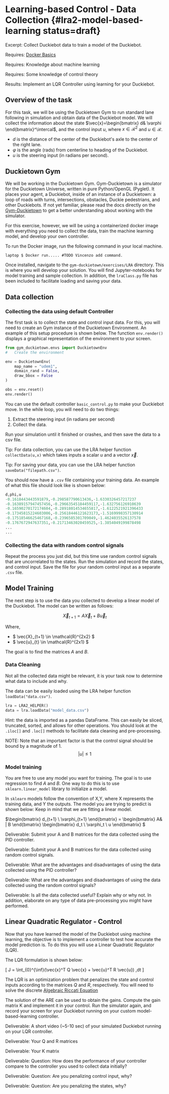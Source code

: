 # Learning-based Control - Data Collection {#lra2-model-based-learning status=draft}

Excerpt: Collect Duckiebot data to train a model of the Duckiebot.

<div class='requirements' markdown='1'>

  Requires: [Docker Basics](+duckietown-robotics-development#docker-basics)

  Requires: Knowledge about machine learning

  Requires: Some knowledge of control theory

  Results: Implement an LQR Controller using learning for your Duckiebot.

</div>

<minitoc/>

## Overview of the task

For this task, we will be using the Duckietown Gym to run standard lane following in simulation and obtain data of the Duckiebot model. We will collect the information about the state $\vec{x}=\begin{bmatrix} d& \varphi \end{bmatrix}^\intercal$, and the control input $u$, where $x \in \mathcal{R}^2$ and $u \in \mathcal{R}$.

  - $d$ is the distance of the center of the Duckiebot's axle to the center of the right lane.
  - $\varphi$ is the angle (rads) from centerline to heading of the Duckiebot.
  - $u$ is the steering input (in radians per second).


## Duckietown Gym

We will be working in the Duckietown Gym. Gym-Duckietown is a simulator for the Duckietown Universe, written in pure Python/OpenGL (Pyglet). It places your agent, a Duckiebot, inside of an instance of a Duckietown: a loop of roads with turns, intersections, obstacles, Duckie pedestrians, and other Duckiebots. If not yet familiar, please read the docs directly on the [Gym-Duckietown](https://github.com/duckietown/gym-duckietown) to get a better understanding about working with the simulator.

For this exercise, however, we will be using a containerized docker image with everything you need to collect the data, train the machine learning model, and develop your own controller.

To run the Docker image, run the following command in your local machine.

    laptop $ Docker run..... #TODO Vincenzo add command.

Once installed, navigate to the `gym-duckietown/exercises/LRA` directory. This is where you will develop your solution. You will find Jupyter-notebooks for model training and sample collection. In addition, the `lraClass.py` file has been included to facilitate loading and saving your data.

## Data collection

### Collecting the data using default Controller

The first task is to collect the state and control input data. For this, you will need to create an Gym instance of the Duckietown Environment. An example of this setup procedure is shown below. The function `env.render()` displays a graphical representation of the environment to your screen.  

```python
from gym_duckietown.envs import DuckietownEnv
#   Create the environment

env = DuckietownEnv(
    map_name = "udem1",
    domain_rand = False,
    draw_bbox = False
)

obs = env.reset()
env.render()
```

You can use the default controller `basic_control.py` to make your Duckiebot move. In the while loop, you will need to do two things:

1. Extract the steering input (in radians per second)
2. Collect the data.

Run your simulation until it finished or crashes, and then save the data to a csv file.

Tip: For data collection, you can use the LRA helper function `collectData(u,x)` which takes inputs a scalar $u$ and a vector $\vec{x}$.

Tip: For saving your data, you can use the LRA helper function `saveData("filepath.csv")`.

You should now have a `.csv` file containing your training data. An example of what this file should look like is shown below:

```python
d,phi,u
-0.1618443443591879,-0.298587790613436,-1.6330326457217237
-0.16389157947457456,-0.29663545184459117,-1.632756126910639
-0.16590270172174604,-0.28918014534655817,-1.6122521921396433
-0.17345815224603006,-0.25618446121623173,-1.5169998357130914
-0.17518546625467168,-0.2396585301709049,-1.4624035526137578
-0.1767672947637351,-0.21713463020459525,-1.3854049199878498
...
...
```

### Collecting the data with random control signals

Repeat the process you just did, but this time use random control signals that are uncorrelated to the states. Run the simulation and record the states, and control input.
Save the file for your random control input as a separate `.csv` file.


## Model Training

The next step is to use the data you collected to develop a linear model of the Duckiebot. The model can be written as follows:

$$ \vec{X}_{t+1} = A\vec{X}_t+B\vec{u}_t $$

Where,
* $ \vec{X}_{t+1} \in \mathcal{R}^{2x2} $
* $ \vec{u}_{t} \in \mathcal{R}^{2x1} $

The goal is to find the matrices $A$ and $B$.

### Data Cleaning

Not all the collected data might be relevant, it is your task now to determine what data to include and why.

The data can be easily loaded using the LRA helper function `loadData("data.csv")`.

```python
lra = LRA2_HELPER()
data = lra.loadData("model_data.csv")
```

Hint: the data is imported as a pandas DataFrame. This can easily be sliced, truncated, sorted, and allows for other operations. You should look at the `.iloc[]` and `.loc[]` methods to facilitate data cleaning and pre-processing.

NOTE: Note that an important factor is that the control signal should be bound by a magnitude of 1. $$|u| \leq 1 $$

### Model training

You are free to use any model you want for training.  The goal is to use regression to find $A$ and $B$. One way to do this is to use `sklearn.linear_model` library to initialize a model.

In `sklearn` models follow the convention of X,Y, where X represents the training data, and Y the outputs. The model you are trying to predict is shown below: Keep in mind that we are fitting a linear model.

$\begin{bmatrix} d_{t+1} \ \varphi_{t+1} \end{bmatrix} = \begin{bmatrix} A& | B \end{bmatrix} \begin{bmatrix} d_t \ \varphi_t \ u \end{bmatrix} $

Deliverable: Submit your A and B matrices for the data collected using the PID controller.

Deliverable: Submit your A and B matrices for the data collected using random control signals.

Deliverable: What are the advantages and disadvantages of using the data collected using the PID controller?

Deliverable: What are the advantages and disadvantages of using the data collected using the random control signals?

Deliverable: Is all the data collected useful? Explain why or why not. In addition, elaborate on any type of data pre-processing you might have performed.

## Linear Quadratic Regulator - Control

Now that you have learned the model of the Duckiebot using machine learning, the objective is to implement a controller to test how accurate the model prediction is. To do this you will use a Linear Quadratic Regulator (LQR).

The LQR formulation is shown below:

\[
J = \int_{0}^{\inf}(\vec{x}^T Q \vec{x} + \vec{u}^T R \vec{u}) \,dt
\]

The LQR is an optimization problem that penalizes the state and control inputs according to the matrices $Q$ and $R$, respectively. You will need to solve the discrete [Algebraic Riccati Equation](https://docs.scipy.org/doc/scipy-0.14.0/reference/generated/scipy.linalg.solve_discrete_are.html)

The solution of the ARE can be used to obtain the gains. Compute the gain matrix K and implement it in your control. Run the simulator again, and record your screen for your Duckiebot running on your custom model-based-learning controller.


Deliverable: A short video (~5-10 sec) of your simulated Duckiebot running on your LQR controller.

Deliverable: Your Q and R matrices

Deliverable: Your K matrix

Deliverable: Question: How does the performance of your controller compare to the controller you used to collect data initially?

Deliverable: Question: Are you penalizing control input, why?

Deliverable: Question: Are you penalizing the states, why?
